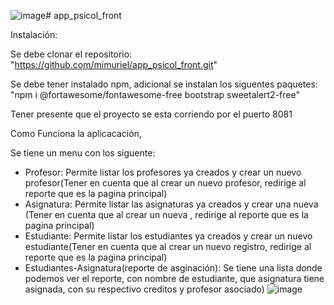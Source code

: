 ![image](https://github.com/mimuriel/app_psicol_front/assets/143145862/6662c659-5dfd-4285-abc1-e0cdb155831f)# app_psicol_front

Instalación:

Se debe clonar el repositorio:
"https://github.com/mimuriel/app_psicol_front.git"

Se debe tener instalado npm, adicional se instalan los siguentes paquetes: "npm i @fortawesome/fontawesome-free bootstrap sweetalert2-free"

Tener presente que el proyecto se esta corriendo por el puerto 8081

Como Funciona la aplicacación,

Se tiene un menu con los siguente:
- Profesor: Permite listar los profesores ya creados y crear un nuevo profesor(Tener en cuenta que al crear un nuevo profesor, redirige al reporte que es la pagina principal)
- Asignatura: Permite listar las asignaturas ya creados y crear una nueva (Tener en cuenta que al crear un nueva , redirige al reporte que es la pagina principal)
- Estudiante: Permite listar los estudiantes ya creados y crear un nuevo estudiante(Tener en cuenta que al crear un nuevo registro, redirige al reporte que es la pagina principal)
- Estudiantes-Asignatura(reporte de asginación): Se tiene una lista donde podemos ver el reporte, con nombre de estudiante, que asignatura tiene asignada, con su respectivo creditos y profesor asociado)
![image](https://github.com/mimuriel/app_psicol_front/assets/143145862/aa56f8d5-1337-40ac-8b17-a82a938c4143)


